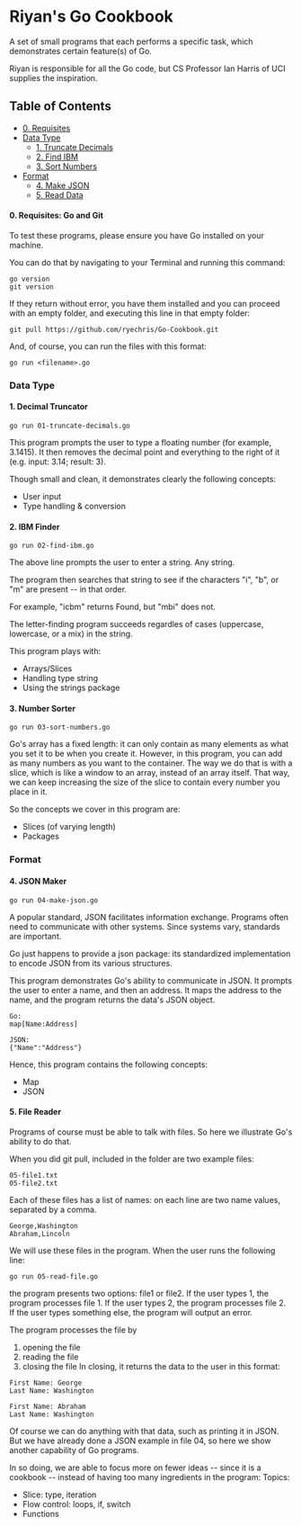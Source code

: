 # Riyan's Go Cookbook

A set of small programs that each performs a specific task, which demonstrates certain feature(s) of Go.

Riyan is responsible for all the Go code, but CS Professor Ian Harris of UCI supplies the inspiration.

## Table of Contents
- [0. Requisites](#1-decimal-truncator)
- [Data Type](#data-type)
    + [1. Truncate Decimals](#1-decimal-truncator)
    + [2. Find IBM](#2-ibm-finder)
    + [3. Sort Numbers](#3-number-sorter)
- [Format](#format)
    + [4. Make JSON](#4-json-maker)
    + [5. Read Data]()


#### 0. Requisites: Go and Git
To test these programs, please ensure you have Go installed on your machine.

You can do that by navigating to your Terminal and running this command:
```
go version
git version
```

If they return without error, you have them installed and you can proceed with 
an empty folder, and executing this line in that empty folder:
```
git pull https://github.com/ryechris/Go-Cookbook.git
```

And, of course, you can run the files with this format: 
```
go run <filename>.go
```


### Data Type

#### 1. Decimal Truncator
```
go run 01-truncate-decimals.go
```
This program prompts the user to type a floating number (for example, 3.1415).
It then removes the decimal point and everything to the right of it (e.g. input: 3.14; result: 3).

Though small and clean, it demonstrates clearly the following concepts:
- User input
- Type handling & conversion


#### 2. IBM Finder
```
go run 02-find-ibm.go
```
The above line prompts the user to enter a string. Any string.

The program then searches that string to see if the characters "i", "b", or "m" are present -- in that order.

For example, "icbm" returns Found, but "mbi" does not.

The letter-finding program succeeds regardles of cases (uppercase, lowercase, or a mix) in the string. 

This program plays with:
- Arrays/Slices
- Handling type string
- Using the strings package



#### 3. Number Sorter
```
go run 03-sort-numbers.go
```
Go's array has a fixed length: it can only contain as many elements as what you set it to be when you create it.
However, in this program, you can add as many numbers as you want to the container.
The way we do that is with a slice, which is like a window to an array, instead of an array itself.
That way, we can keep increasing the size of the slice to contain every number you place in it.

So the concepts we cover in this program are:
- Slices (of varying length)
- Packages


### Format

#### 4. JSON Maker
```
go run 04-make-json.go
```
A popular standard, JSON facilitates information exchange. Programs often need to communicate with other systems. Since systems vary, standards are important.

Go just happens to provide a json package: its standardized implementation to encode JSON from its various structures.

This program demonstrates Go's ability to communicate in JSON.
It prompts the user to enter a name, and then an address.
It maps the address to the name, and the program returns the data's JSON object.

```
Go:
map[Name:Address]

JSON:
{"Name":"Address"}
```

Hence, this program contains the following concepts:
- Map
- JSON



#### 5. File Reader
Programs of course must be able to talk with files. So here we illustrate Go's ability to do that.

When you did git pull, included in the folder are two example files:
```
05-file1.txt
05-file2.txt
```
Each of these files has a list of names: on each line are two name values, separated by a comma.
```
George,Washington
Abraham,Lincoln
```
We will use these files in the program.  When the user runs the following line:
```
go run 05-read-file.go
```
the program presents two options: file1 or file2. If the user types 1, the program processes file 1.
If the user types 2, the program processes file 2. If the user types something else, the program will output an error.

The program processes the file by
1. opening the file
2. reading the file
3. closing the file
In closing, it returns the data to the user in this format: 
```
First Name: George
Last Name: Washington

First Name: Abraham
Last Name: Washington 
```
Of course we can do anything with that data, such as printing it in JSON.
But we have already done a JSON example in file 04, so here we show another capability of Go programs.

In so doing, we are able to focus more on fewer ideas -- since it is a cookbook -- instead of having too many ingredients in the program:
Topics:
- Slice: type, iteration
- Flow control: loops, if, switch
- Functions
